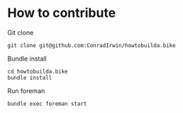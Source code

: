 How to contribute
=================

Git clone

```
git clone git@github.com:ConradIrwin/howtobuilda.bike
```

Bundle install

```
cd howtobuilda.bike
bundle install
```

Run foreman

```
bundle exec foreman start
```


